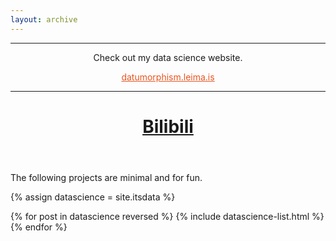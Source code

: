 ```yaml
---
layout: archive
---
```


<hr class="accessory">

<section style='text-align:center;'>
Check out my data science website.

<a href="https://datumorphism.leima.is" style="margin: 1em 1em 1em 1em; display:block;color:#e95420;" class="btn">datumorphism.leima.is</a>
</section>

<hr class="accessory">

<h1 style="text-align:center;margin-bottom:2em;"><a href="/itsdata">Bilibili</a></h1>


The following projects are minimal and for fun.

{% assign datascience = site.itsdata %}

<div class="tiles">
{% for post in datascience reversed %}
	   {% include datascience-list.html %}
{% endfor %}
</div><!-- /.tiles -->
